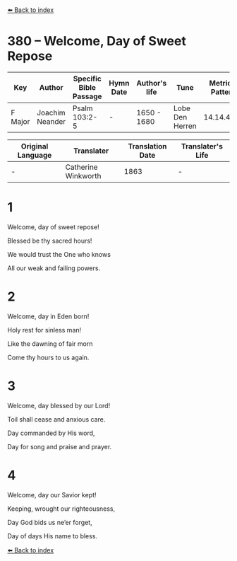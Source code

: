 [⬅️ Back to index](../README.md)

# 380 – Welcome, Day of Sweet Repose

Key | Author   | Specific Bible Passage     |Hymn Date |Author's life |Tune |Metrical Pattern   |Composer/Source                                                                                        
-- | --------- | ---------------------------|----------|--------------|-----|-------------------|-------------   
F Major  | Joachim Neander      | Psalm 103:2-5 | -  | 1650 - 1680 | Lobe Den Herren | 14.14.4.7.8 | Chorale Book for England, 1863 

Original Language | Translater | Translation Date   | Translater's Life     
----------------- | --------- | --------------------|-------------   
\-  | Catherine Winkworth      | 1863 | -  | 1827 - 1878 



# 1

Welcome, day of sweet repose!

Blessed be thy sacred hours!

We would trust the One who knows

All our weak and failing powers.



# 2

Welcome, day in Eden born!

Holy rest for sinless man!

Like the dawning of fair morn

Come thy hours to us again.



# 3

Welcome, day blessed by our Lord!

Toil shall cease and anxious care.

Day commanded by His word,

Day for song and praise and prayer.



# 4

Welcome, day our Savior kept!

Keeping, wrought our righteousness,

Day God bids us ne’er forget,

Day of days His name to bless.

[⬅️ Back to index](../README.md)

